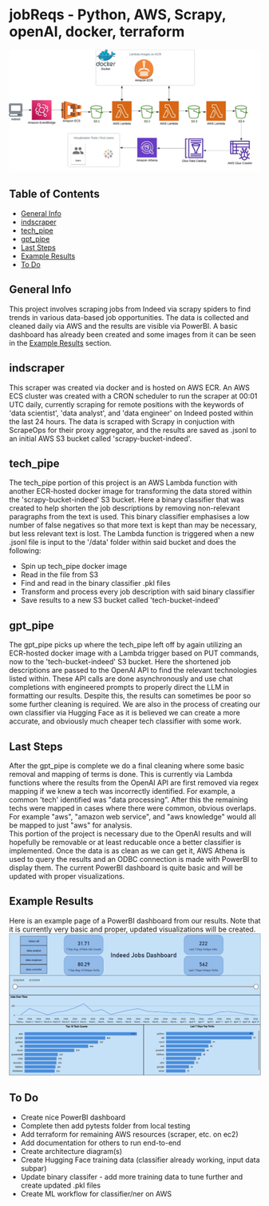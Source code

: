 # jobReqs - Python, AWS, Scrapy, openAI, docker, terraform

![AWS Architecture Diagram](/images/aws_architecture.jpeg)

## Table of Contents
* [General Info](#general-info)
* [indscraper](#indscraper)
* [tech_pipe](#tech_pipe)
* [gpt_pipe](#gpt_pipe)
* [Last Steps](#last-steps)
* [Example Results](#example-results)
* [To Do](#to-do)

## General Info
This project involves scraping jobs from Indeed via scrapy spiders to find trends in various data-based job opportunities.  The data is collected and cleaned daily via AWS and the results are visible via PowerBI.  A basic dashboard has already been created and some images from it can be seen in the [Example Results](#example-results) section.

## indscraper
This scraper was created via docker and is hosted on AWS ECR.  An AWS ECS cluster was created with a CRON scheduler to run the scraper at 00:01 UTC daily, currently scraping for remote positions with the keywords of 'data scientist', 'data analyst', and 'data engineer' on Indeed posted within the last 24 hours.
The data is scraped with Scrapy in conjuction with ScrapeOps for their proxy aggregator, and the results are saved as .jsonl to an initial AWS S3 bucket called 'scrapy-bucket-indeed'.

## tech_pipe
The tech_pipe portion of this project is an AWS Lambda function with another ECR-hosted docker image for transforming the data stored within the 'scrapy-bucket-indeed' S3 bucket.  Here a binary classifier that was created to help shorten the job descriptions by removing non-relevant paragraphs from the text is used.  This binary classifier emphasises a low number of false negatives so that more text is kept than may be necessary, but less relevant text is lost.  The Lambda function is triggered when a new .jsonl file is input to the '/data' folder within said bucket and does the following:
* Spin up tech_pipe docker image
* Read in the file from S3
* Find and read in the binary classifier .pkl files
* Transform and process every job description with said binary classifier
* Save results to a new S3 bucket called 'tech-bucket-indeed'

## gpt_pipe
The gpt_pipe picks up where the tech_pipe left off by again utilizing an ECR-hosted docker image with a Lambda trigger based on PUT commands, now to the 'tech-bucket-indeed' S3 bucket.  Here the shortened job descriptions are passed to the OpenAI API to find the relevant technologies listed within.  These API calls are done asynchronously and use chat completions with engineered prompts to properly direct the LLM in formatting our results.  Despite this, the results can sometimes be poor so some further cleaning is required.  We are also in the process of creating our own classifier via Hugging Face as it is believed we can create a more accurate, and obviously much cheaper tech classifier with some work.

## Last Steps
After the gpt_pipe is complete we do a final cleaning where some basic removal and mapping of terms is done.  This is currently via Lambda functions where the results from the OpenAI API are first removed via regex mapping if we knew a tech was incorrectly identified. For example, a common 'tech' identified was "data processing".  After this the remaining techs were mapped in cases where there were common, obvious overlaps.  For example "aws", "amazon web service", and "aws knowledge" would all be mapped to just "aws" for analysis.  
This portion of the project is necessary due to the OpenAI results and will hopefully be removable or at least reducable once a better classifier is implemented.
Once the data is as clean as we can get it, AWS Athena is used to query the results and an ODBC connection is made with PowerBI to display them.  The current PowerBI dashboard is quite basic and will be updated with proper visualizations.

## Example Results
Here is an example page of a PowerBI dashboard from our results.  Note that it is currently very basic and proper, updated visualizations will be created.
![Screenshot of a basic PowerBI Dashboard.](/images/basic_dashboard.PNG)

## To Do
- Create nice PowerBI dashboard
- Complete then add pytests folder from local testing
- Add terraform for remaining AWS resources (scraper, etc. on ec2)
- Add documentation for others to run end-to-end
- Create architecture diagram(s)
- Create Hugging Face training data (classifier already working, input data subpar)
- Update binary classifer - add more training data to tune further and create updated .pkl files
- Create ML workflow for classifier/ner on AWS
